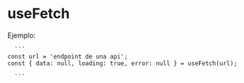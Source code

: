 # useFetch

Ejemplo:

      ```
    const url = 'endpoint de una api';
    const { data: null, loading: true, error: null } = useFetch(url);

      ```